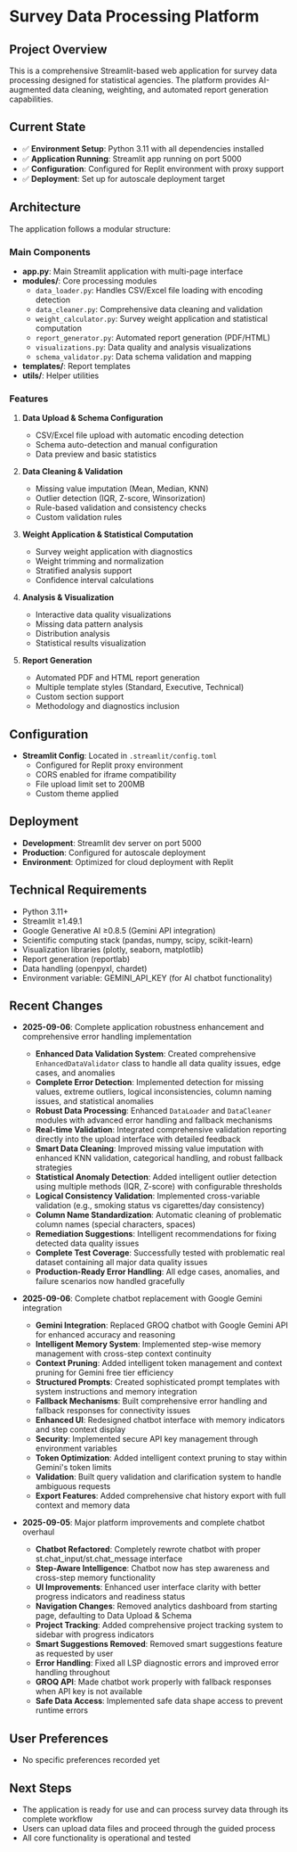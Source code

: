 # Survey Data Processing Platform

## Project Overview
This is a comprehensive Streamlit-based web application for survey data processing designed for statistical agencies. The platform provides AI-augmented data cleaning, weighting, and automated report generation capabilities.

## Current State
- ✅ **Environment Setup**: Python 3.11 with all dependencies installed
- ✅ **Application Running**: Streamlit app running on port 5000
- ✅ **Configuration**: Configured for Replit environment with proxy support
- ✅ **Deployment**: Set up for autoscale deployment target

## Architecture
The application follows a modular structure:

### Main Components
- **app.py**: Main Streamlit application with multi-page interface
- **modules/**: Core processing modules
  - `data_loader.py`: Handles CSV/Excel file loading with encoding detection
  - `data_cleaner.py`: Comprehensive data cleaning and validation
  - `weight_calculator.py`: Survey weight application and statistical computation
  - `report_generator.py`: Automated report generation (PDF/HTML)
  - `visualizations.py`: Data quality and analysis visualizations
  - `schema_validator.py`: Data schema validation and mapping
- **templates/**: Report templates
- **utils/**: Helper utilities

### Features
1. **Data Upload & Schema Configuration**
   - CSV/Excel file upload with automatic encoding detection
   - Schema auto-detection and manual configuration
   - Data preview and basic statistics

2. **Data Cleaning & Validation**
   - Missing value imputation (Mean, Median, KNN)
   - Outlier detection (IQR, Z-score, Winsorization)
   - Rule-based validation and consistency checks
   - Custom validation rules

3. **Weight Application & Statistical Computation**
   - Survey weight application with diagnostics
   - Weight trimming and normalization
   - Stratified analysis support
   - Confidence interval calculations

4. **Analysis & Visualization**
   - Interactive data quality visualizations
   - Missing data pattern analysis
   - Distribution analysis
   - Statistical results visualization

5. **Report Generation**
   - Automated PDF and HTML report generation
   - Multiple template styles (Standard, Executive, Technical)
   - Custom section support
   - Methodology and diagnostics inclusion

## Configuration
- **Streamlit Config**: Located in `.streamlit/config.toml`
  - Configured for Replit proxy environment
  - CORS enabled for iframe compatibility
  - File upload limit set to 200MB
  - Custom theme applied

## Deployment
- **Development**: Streamlit dev server on port 5000
- **Production**: Configured for autoscale deployment
- **Environment**: Optimized for cloud deployment with Replit

## Technical Requirements
- Python 3.11+
- Streamlit ≥1.49.1
- Google Generative AI ≥0.8.5 (Gemini API integration)
- Scientific computing stack (pandas, numpy, scipy, scikit-learn)
- Visualization libraries (plotly, seaborn, matplotlib)
- Report generation (reportlab)
- Data handling (openpyxl, chardet)
- Environment variable: GEMINI_API_KEY (for AI chatbot functionality)

## Recent Changes
- **2025-09-06**: Complete application robustness enhancement and comprehensive error handling implementation
  - **Enhanced Data Validation System**: Created comprehensive `EnhancedDataValidator` class to handle all data quality issues, edge cases, and anomalies
  - **Complete Error Detection**: Implemented detection for missing values, extreme outliers, logical inconsistencies, column naming issues, and statistical anomalies
  - **Robust Data Processing**: Enhanced `DataLoader` and `DataCleaner` modules with advanced error handling and fallback mechanisms
  - **Real-time Validation**: Integrated comprehensive validation reporting directly into the upload interface with detailed feedback
  - **Smart Data Cleaning**: Improved missing value imputation with enhanced KNN validation, categorical handling, and robust fallback strategies
  - **Statistical Anomaly Detection**: Added intelligent outlier detection using multiple methods (IQR, Z-score) with configurable thresholds
  - **Logical Consistency Validation**: Implemented cross-variable validation (e.g., smoking status vs cigarettes/day consistency)
  - **Column Name Standardization**: Automatic cleaning of problematic column names (special characters, spaces)
  - **Remediation Suggestions**: Intelligent recommendations for fixing detected data quality issues
  - **Complete Test Coverage**: Successfully tested with problematic real dataset containing all major data quality issues
  - **Production-Ready Error Handling**: All edge cases, anomalies, and failure scenarios now handled gracefully
  
- **2025-09-06**: Complete chatbot replacement with Google Gemini integration
  - **Gemini Integration**: Replaced GROQ chatbot with Google Gemini API for enhanced accuracy and reasoning
  - **Intelligent Memory System**: Implemented step-wise memory management with cross-step context continuity
  - **Context Pruning**: Added intelligent token management and context pruning for Gemini free tier efficiency
  - **Structured Prompts**: Created sophisticated prompt templates with system instructions and memory integration
  - **Fallback Mechanisms**: Built comprehensive error handling and fallback responses for connectivity issues
  - **Enhanced UI**: Redesigned chatbot interface with memory indicators and step context display
  - **Security**: Implemented secure API key management through environment variables
  - **Token Optimization**: Added intelligent context pruning to stay within Gemini's token limits
  - **Validation**: Built query validation and clarification system to handle ambiguous requests
  - **Export Features**: Added comprehensive chat history export with full context and memory data

- **2025-09-05**: Major platform improvements and complete chatbot overhaul
  - **Chatbot Refactored**: Completely rewrote chatbot with proper st.chat_input/st.chat_message interface
  - **Step-Aware Intelligence**: Chatbot now has step awareness and cross-step memory functionality
  - **UI Improvements**: Enhanced user interface clarity with better progress indicators and readiness status
  - **Navigation Changes**: Removed analytics dashboard from starting page, defaulting to Data Upload & Schema
  - **Project Tracking**: Added comprehensive project tracking system to sidebar with progress indicators
  - **Smart Suggestions Removed**: Removed smart suggestions feature as requested by user
  - **Error Handling**: Fixed all LSP diagnostic errors and improved error handling throughout
  - **GROQ API**: Made chatbot work properly with fallback responses when API key is not available
  - **Safe Data Access**: Implemented safe data shape access to prevent runtime errors

## User Preferences
- No specific preferences recorded yet

## Next Steps
- The application is ready for use and can process survey data through its complete workflow
- Users can upload data files and proceed through the guided process
- All core functionality is operational and tested